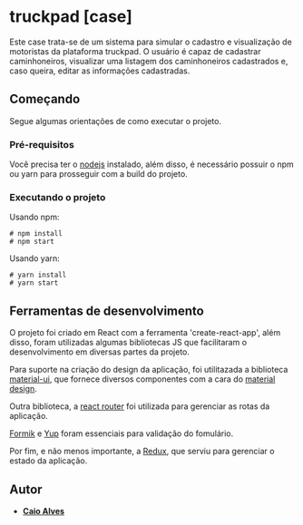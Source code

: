# truckpad [case]

Este case trata-se de um sistema para simular o cadastro e visualização de motoristas da plataforma truckpad. O usuário é capaz de cadastrar caminhoneiros, visualizar uma listagem dos caminhoneiros cadastrados e, caso queira, editar as informações cadastradas.

## Começando

Segue algumas orientações de como executar o projeto.

### Pré-requisitos

Você precisa ter o [nodejs](https://nodejs.org/) instalado, além disso, é necessário possuir o npm ou yarn para prosseguir com a build do projeto.

### Executando o projeto

Usando npm:

```
# npm install
# npm start
```

Usando yarn:

```
# yarn install
# yarn start
```
## Ferramentas de desenvolvimento
O projeto foi criado em React com a ferramenta 'create-react-app', além disso, foram utilizadas algumas bibliotecas JS que facilitaram o desenvolvimento em diversas partes da projeto.

Para suporte na criação do design da aplicação, foi utilitazada a biblioteca [material-ui](https://material-ui.com/), que fornece diversos componentes com a cara do [material design](https://material.io/design/).

Outra biblioteca, a [react router](https://www.npmjs.com/package/react-router) foi utilizada para gerenciar as rotas da aplicação.

[Formik](https://www.npmjs.com/package/formik) e [Yup](https://www.npmjs.com/package/yup) foram essenciais para validação do fomulário.

Por fim, e não menos importante, a [Redux](https://www.npmjs.com/package/redux), que serviu para gerenciar o estado da aplicação.
 

## Autor

* [**Caio Alves**](https://github.com/alvescaio)

